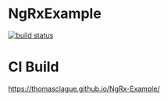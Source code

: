 # NgRxExample
[![build status](https://github.com/coryrylan/angular-github-actions/workflows/Build/badge.svg)](https://github.com/ThomasClague/NgRx-Example/actions)

# CI Build
https://thomasclague.github.io/NgRx-Example/
